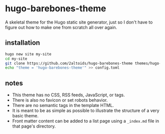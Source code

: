 # hugo-barebones-theme
A skeletal theme for the Hugo static site generator, just so I don't have to figure out how to make one from scratch all over again.

## installation
```sh
hugo new site my-site
cd my-site
git clone https://github.com/2altoids/hugo-barebones-theme themes/hugo-barebones-theme
echo "theme = 'hugo-barebones-theme'" >> config.toml
```

## notes
- This theme has no CSS, RSS feeds, JavaScript, or tags.
- There is also no favicon or set robots behavior.
- There are no semantic tags in the template HTML.
- It is meant to be as simple as possible to illustrate the structure of a very basic theme.
- Front matter content can be added to a list page using a `_index.md` file in that page's directory.
